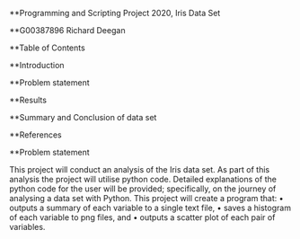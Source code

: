 **Programming and Scripting Project 2020, Iris Data Set

**G00387896 Richard Deegan

**Table of Contents

 **Introduction
  
 **Problem statement
  
 **Results
  
 **Summary and Conclusion of data set
  
 **References
  
   
  
  
 **Problem statement
 
This project will conduct an analysis of the Iris data set. As part of this analysis the project will utilise python code. Detailed explanations of the python code for the user will be provided; specifically, on the journey of analysing a data set with Python. This project will create a program that:
  • outputs a summary of each variable to a single text file,
  • saves a histogram of each variable to png files, and
  • outputs a scatter plot of each pair of variables.

